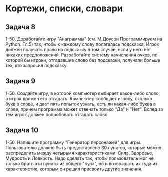 # Кортежи, списки, словари

## Задача 8

1-50. Доработайте игру "Анаграммы" (см. М.Доусон Программируем на Python. Гл.5) так, чтобы к каждому слову полагалась подсказка. Игрок должен получать право на подсказку в том случае, если у него нет никаких предположений. Разработайте систему начисления очков, по которой бы игроки, отгадавшие слово без подсказки, получали больше тех, кто запросил подсказку.


## Задача 9

1-50. Создайте игру, в которой компьютер выбирает какое-либо слово, а игрок должен его отгадать. Компьютер сообщает игроку, сколько букв в слове, и дает пять попыток узнать, есть ли какая-либо буква в слове, причем программа может отвечать только "Да" и "Нет". Вслед за тем игрок должен попробовать отгадать слово.



## Задача 10

1-50. Напишите программу "Генератор персонажей" для игры. Пользователю должно быть предоставлено 30 пунктов, которые можно распределить между четырьмя характеристиками: Сила, Здоровье, Мудрость и Ловкость. Надо сделать так, чтобы пользователь мог не только брать эти пункты из общего "пула", но и возвращать их туда из характеристик, которым он решил присвоить другие значения.